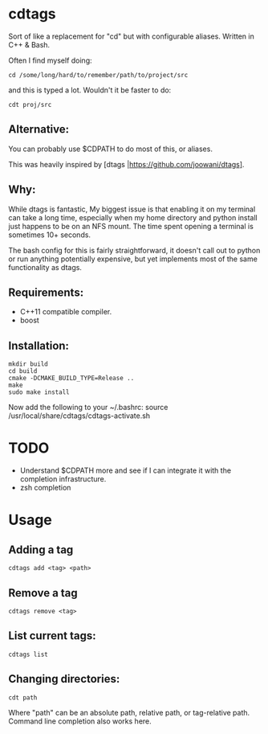 # cdtags 

Sort of like a replacement for "cd" but with configurable aliases.  Written in C++ & Bash.  

Often I find myself doing:
   
    cd /some/long/hard/to/remember/path/to/project/src

and this is typed a lot.  Wouldn't it be faster to do:

    cdt proj/src

## Alternative:

You can probably use $CDPATH to do most of this, or aliases. 

This was heavily inspired by [dtags |https://github.com/joowani/dtags].

## Why:

While dtags is fantastic, My biggest issue is that enabling it on my terminal can take a long time,
especially when my home directory and python install just happens to be on an NFS mount.  The time 
spent opening a terminal is sometimes 10+ seconds.   

The bash config for this is fairly straightforward, it doesn't call out to python or run anything
potentially expensive, but yet implements most of the same functionality as dtags. 

## Requirements:

- C++11 compatible compiler.
- boost

## Installation:

    mkdir build
    cd build 
    cmake -DCMAKE_BUILD_TYPE=Release .. 
    make 
    sudo make install

Now add the following to your ~/.bashrc: 
    source /usr/local/share/cdtags/cdtags-activate.sh

# TODO 
- Understand $CDPATH more and see if I can integrate it with the completion infrastructure.
- zsh completion


# Usage

## Adding a tag
    
    cdtags add <tag> <path>

## Remove a tag

    cdtags remove <tag>

## List current tags:
    
    cdtags list

## Changing directories:

    cdt path

Where "path" can be an absolute path, relative path, or tag-relative path. Command line completion
also works here.
